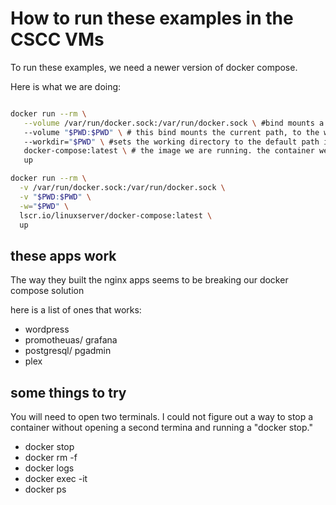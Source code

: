 # How to run these examples in the CSCC VMs

To run these examples, we need a newer version of docker compose.

Here is what we are doing:

```bash

docker run --rm \
   --volume /var/run/docker.sock:/var/run/docker.sock \ #bind mounts a volume. This mounts the docker.sock on your VM to the docker.sock in the container
   --volume "$PWD:$PWD" \ # this bind mounts the current path, to the working directory in docker compose container
   --workdir="$PWD" \ #sets the working directory to the default path in the container
   docker-compose:latest \ # the image we are running. the container we pulled down with docker pull
   up
```

```bash
docker run --rm \
  -v /var/run/docker.sock:/var/run/docker.sock \
  -v "$PWD:$PWD" \
  -w="$PWD" \
  lscr.io/linuxserver/docker-compose:latest \
  up
```

## these apps work

The way they built the nginx apps seems to be breaking our docker compose solution

here is a list of ones that works:

- wordpress
- promotheuas/ grafana
- postgresql/ pgadmin
- plex

## some things to try

You will need to open two terminals. I could not figure out a way to stop a container without opening a second termina and running a "docker stop."

- docker stop <container name>
- docker rm -f <container name>
- docker logs <container name>
- docker exec -it <container name>
- docker ps
